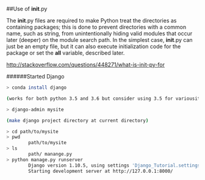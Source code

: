 ##Use of __init__.py

The __init__.py files are required to make Python treat the directories as containing packages; this is done to prevent directories with a common name, such as string, from unintentionally hiding valid modules that occur later (deeper) on the module search path. In the simplest case, __init__.py can just be an empty file, but it can also execute initialization code for the package or set the __all__ variable, described later.

http://stackoverflow.com/questions/448271/what-is-init-py-for



######Started Django

```bash
> conda install django 

(works for both python 3.5 and 3.6 but consider using 3.5 for variousity and stability of distributed modules)

> django-admin mysite

(make django project directory at current directory)

> cd path/to/mysite
> pwd
		path/to/mysite
> ls
		path/ manange.py
> python manage.py runserver
		Django version 1.10.5, using settings 'Django_Tutorial.settings'
		Starting development server at http://127.0.0.1:8000/
    
```

